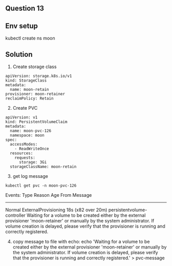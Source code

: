 ## Question 13


## Env setup

kubectl create ns moon

## Solution

1. Create storage class

```
apiVersion: storage.k8s.io/v1
kind: StorageClass
metadata:
  name: moon-retain
provisioner: moon-retainer
reclaimPolicy: Retain
```

2. Create PVC

```
apiVersion: v1
kind: PersistentVolumeClaim
metadata:
  name: moon-pvc-126
  namespace: moon
spec:
  accessModes:
    - ReadWriteOnce
  resources:
    requests:
      storage: 3Gi
  storageClassName: moon-retain
```

3. get log message

```
kubectl get pvc -n moon-pvc-126
```

Events:
  Type    Reason                Age                 From                         Message
  ----    ------                ----                ----                         -------
  Normal  ExternalProvisioning  18s (x82 over 20m)  persistentvolume-controller  Waiting for a volume to be created either by the external provisioner 'moon-retainer' or manually by the system administrator. If volume creation is delayed, please verify that the provisioner is running and correctly registered.

4. copy message to file with echo:
echo 'Waiting for a volume to be created either by the external provisioner 'moon-retainer' or manually by the system administrator. If volume creation is delayed, please verify that the provisioner is running and correctly registered.' > pvc-message